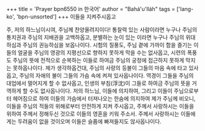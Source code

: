 +++
title = 'Prayer bpn6550 in 한국어'
author = "Bahá'u'lláh"
tags = ['lang-ko', 'bpn-unsorted']
+++
이들을 지켜주시옵고

주, 저의 하느님이시여, 주님께 찬양올려지이다! 통찰력 있는 사람이라면 누구나 주님의 통치권과 주님의 지배권을 고백하옵고, 분별하는 눈이 있는 이라면 누구나 주님의 위대하심과 주님의 권능하심을 보옵나이다. 시험의 질풍도, 주님 곁에 가까이 함을 즐기는 이들의 얼굴을 주님의 영광의 지평선으로 향하지 못하게 막을 수는 없사옵고, 시련의 폭풍도 주님의 뜻에 전적으로 순복하는 이들로 하여금 주님의 궁정에 접근하지 못하게 막지는 못하옵나이다.
제가 생각하옵건대, 주님의 사랑의 등불이 그들의 마음 속에 타고 있사옵고, 주님의 자애의 불이 그들의 가슴 속에 켜져 있사옵나이다. 역경이 그들을 주님의 대업에서 멀어지게 할 수 없사옵고, 인생의 부침(浮沈)이 그들로 하여금 주님의 뜻을 거역하게 할 수도 없사옵나이다.
저의 하느님, 이들에 의지하여, 그리고 이들이 주님으로부터 헤어짐으로 하여 이들의 가슴에서 터져나오는 한숨에 의지하여 제가 주님께 비오니, 이들을 주님의 적들의 위해로부터 안전하게 지켜 주시옵고, 주께서 사랑하시는 이들을 위하여 주께서 정해두신 것으로 이들의 영혼을 키워 주소서. 주께서 사랑하시는 이들에게는 두려움이 없을 것이오며 이들은 슬픔에 빠져들지도 않사옵나이다.
